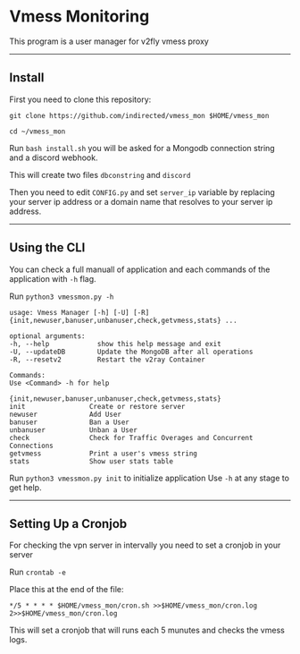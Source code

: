 
# Vmess Monitoring

This program is a user manager for v2fly vmess proxy


---

## Install

First you need to clone this repository:

`git clone https://github.com/indirected/vmess_mon $HOME/vmess_mon`

`cd ~/vmess_mon`

Run ```bash install.sh``` you will be asked for a Mongodb connection string and a discord webhook.

This will create two files `dbconstring` and `discord`

Then you need to edit `CONFIG.py` and set `server_ip` variable by replacing your server ip address or a domain name that resolves to your server ip address.

---

## Using the CLI

You can check a full manuall of application and each commands of the application with `-h` flag.

Run `python3 vmessmon.py -h`

```
usage: Vmess Manager [-h] [-U] [-R] {init,newuser,banuser,unbanuser,check,getvmess,stats} ...

optional arguments:
-h, --help            show this help message and exit
-U, --updateDB        Update the MongoDB after all operations
-R, --resetv2         Restart the v2ray Container

Commands:
Use <Command> -h for help

{init,newuser,banuser,unbanuser,check,getvmess,stats}
init                Create or restore server
newuser             Add User
banuser             Ban a User
unbanuser           Unban a User
check               Check for Traffic Overages and Concurrent Connections
getvmess            Print a user's vmess string
stats               Show user stats table

```

Run `python3 vmessmon.py init` to initialize application
Use `-h` at any stage to get help.

---

## Setting Up a Cronjob

For checking the vpn server in intervally you need to set a cronjob in your server

Run `crontab -e`

Place this at the end of the file:

`*/5 * * * * $HOME/vmess_mon/cron.sh >>$HOME/vmess_mon/cron.log 2>>$HOME/vmess_mon/cron.log`

This will set a cronjob that will runs each 5 munutes and checks the vmess logs.
